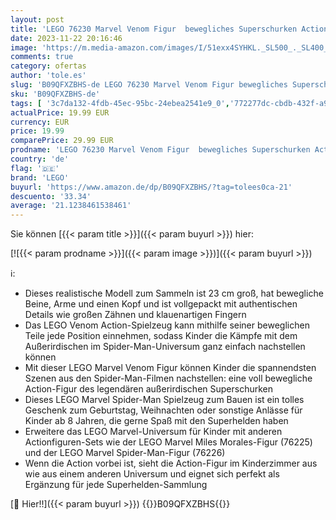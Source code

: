 ```yaml
---
layout: post
title: 'LEGO 76230 Marvel Venom Figur  bewegliches Superschurken Action-Spielzeug  sammelbares Set aus dem Spider-Man-Universum  Alien-Spielzeug'
date: 2023-11-22 20:16:46
image: 'https://m.media-amazon.com/images/I/51exx4SYHKL._SL500_._SL400_.jpg'
comments: true
category: ofertas
author: 'tole.es'
slug: 'B09QFXZBHS-de LEGO 76230 Marvel Venom Figur bewegliches Superschurken...'
sku: 'B09QFXZBHS-de'
tags: [ '3c7da132-4fdb-45ec-95bc-24ebea2541e9_0','772277dc-cbdb-432f-a915-25a321e9ed8c_0','772277dc-cbdb-432f-a915-25a321e9ed8c_4401','772277dc-cbdb-432f-a915-25a321e9ed8c_9901','Actionfiguren für Kinder','Arborist Merchandising Root','Custom Stores','Kunden-Favoriten: Spielzeug','LEGO','Selektion1','Self Service','Special Features Stores','Spiele, Spielzeug und Sammlerstücke für große Kinder','Spielzeug','Spielzeugfiguren & Spielsets','lego','🇩🇪', ]
actualPrice: 19.99 EUR
currency: EUR
price: 19.99
comparePrice: 29.99 EUR
prodname: 'LEGO 76230 Marvel Venom Figur  bewegliches Superschurken Action-Spielzeug  sammelbares Set aus dem Spider-Man-Universum  Alien-Spielzeug'
country: 'de'
flag: '🇩🇪'
brand: 'LEGO'
buyurl: 'https://www.amazon.de/dp/B09QFXZBHS/?tag=tolees0ca-21'
descuento: '33.34'
average: '21.1238461538461'
---
```


Sie können [{{< param title >}}]({{< param buyurl >}}) hier:

[![{{< param prodname >}}]({{< param image >}})]({{< param buyurl >}})

ℹ️:

- Dieses realistische Modell zum Sammeln ist 23 cm groß, hat bewegliche Beine, Arme und einen Kopf und ist vollgepackt mit authentischen Details wie großen Zähnen und klauenartigen Fingern
- Das LEGO Venom Action-Spielzeug kann mithilfe seiner beweglichen Teile jede Position einnehmen, sodass Kinder die Kämpfe mit dem Außerirdischen im Spider-Man-Universum ganz einfach nachstellen können
- Mit dieser LEGO Marvel Venom Figur können Kinder die spannendsten Szenen aus den Spider-Man-Filmen nachstellen: eine voll bewegliche Action-Figur des legendären außerirdischen Superschurken
- Dieses LEGO Marvel Spider-Man Spielzeug zum Bauen ist ein tolles Geschenk zum Geburtstag, Weihnachten oder sonstige Anlässe für Kinder ab 8 Jahren, die gerne Spaß mit den Superhelden haben
- Erweitere das LEGO Marvel-Universum für Kinder mit anderen Actionfiguren-Sets wie der LEGO Marvel Miles Morales-Figur (76225) und der LEGO Marvel Spider-Man-Figur (76226)
- Wenn die Action vorbei ist, sieht die Action-Figur im Kinderzimmer aus wie aus einem anderen Universum und eignet sich perfekt als Ergänzung für jede Superhelden-Sammlung

[🛒 Hier!!]({{< param buyurl >}})
{{<world>}}B09QFXZBHS{{</world>}}
